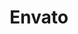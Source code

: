 ---
layout: card
title: Envato
image: /images/envato.jpg
link: https://codecanyon.net/user/kreativan/portfolio
---